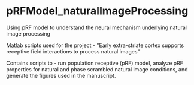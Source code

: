 # pRFModel_naturalImageProcessing
Using pRF model to understand the neural mechanism underlying natural image processing

Matlab scripts used for the project - "Early extra-striate cortex supports receptive field interactions to process natural images"

Contains scripts to - run population receptive (pRF) model, analyze pRF properties for natural and phase scrambled natural image conditions, and generate the figures used in the manuscript.

